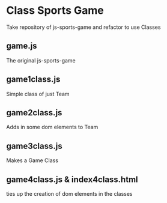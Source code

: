 # Class Sports Game

Take repository of js-sports-game and refactor to use Classes

## game.js

The original js-sports-game

## game1class.js

Simple class of just Team

## game2class.js

Adds in some dom elements to Team

## game3class.js

Makes a Game Class

## game4class.js & index4class.html

ties up the creation of dom elements in the classes
